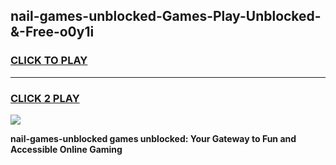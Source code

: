 
## nail-games-unblocked-Games-Play-Unblocked-&-Free-o0y1i
<h3>
<a href="https://premium76.site?title=nail-games-unblocked&ref=24A">CLICK TO PLAY</a></h3>
<hr>

<h3>
<a href="https://premium76.site?title=nail-games-unblocked&ref=24A">CLICK 2 PLAY</a>
  
</h3>

<a href="https://premium76.site?title=nail-games-unblocked&ref=24A"><img src="https://clearcache.store/games.png"></a>


**nail-games-unblocked games unblocked: Your Gateway to Fun and Accessible Online Gaming**
